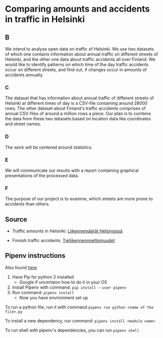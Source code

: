 # Comparing amounts and accidents in traffic in Helsinki

## B

We intend to analyse open data on traffic of Helsinki. We use two datasets of which one contains information about annual traffic on different streets of Helsinki, and the other one data about traffic accidents all over Finland. We would like to identify patterns on which time of the day traffic accidents occur on different streets, and find out, if changes occur in amounts of accidents annually.

### C

The dataset that has information about annual traffic of different streets of Helsinki at different times of day is a CSV-file containing around 28000 rows. The other dataset about Finland's traffic accidents comprises of annual CSV-files of around a million rows a piece. Our plan is to combine the data from these two datasets based on location data like coordinates and street names.

### D

The work will be centered around statistics.

### E

We will communicate our results with a report containing graphical presentations of the processed data.

### F

The purpose of our project is to examine, which streets are more prone to accidents than others.


## Source

- Traffic amounts in Helsinki: [Liikennemäärät Helsingissä](https://www.avoindata.fi/data/fi/dataset/liikennemaarat-helsingissa)

- Finnish traffic accidents: [Tieliikenneonnettomuudet](https://www.avoindata.fi/data/fi/dataset/tieliikenneonnettomuudet)

## Pipenv instructions 

Also found [here](http://docs.python-guide.org/en/latest/dev/virtualenvs/)

1. Have Pip for python 3 installed
    - Google if uncertaion how to do it in your OS
2. Install Pipenv with command: `pip install --user pipenv`
3. Run command: `pipenv install`
    - Now you have environment set up


To run a python file, run it with command `pipenv run python <name of the file>.py`


To install a new dependency, run command: `pipenv install <module name>`


To run shell with pipenv's dependencies, you can run `pipenv shell`